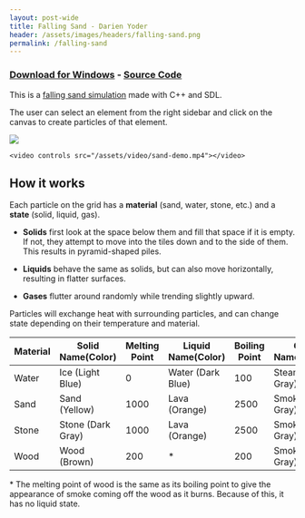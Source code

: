 ```yaml
---
layout: post-wide
title: Falling Sand - Darien Yoder
header: /assets/images/headers/falling-sand.png
permalink: /falling-sand
---
```


### <a href="/releases/FallingSand.zip" download>Download for Windows</a> - [Source Code](https://github.com/darienyoder/sandbox)

This is a [falling sand simulation](https://en.wikipedia.org/wiki/Falling-sand_game) made with C++ and SDL.

The user can select an element from the right sidebar and click on the canvas to create particles of that element.

<div class="row-2">
    <img src="https://github.com/darienyoder/sandbox/assets/116597751/20c37825-f73b-4929-bd1a-9a0e200e388c">

    <video controls src="/assets/video/sand-demo.mp4"></video>
</div>

## How it works

Each particle on the grid has a <strong>material</strong> (sand, water, stone, etc.) and a **state** (solid, liquid, gas).

- **Solids** first look at the space below them and fill that space if it is empty.
If not, they attempt to move into the tiles down and to the side of them.
This results in pyramid-shaped piles.

- **Liquids** behave the same as solids, but can also move horizontally, resulting in flatter surfaces.

- **Gases** flutter around randomly while trending slightly upward.

Particles will exchange heat with surrounding particles, and can change state depending on their temperature and material.

| Material | Solid<br>Name(Color) | Melting Point | Liquid<br>Name(Color) | Boiling Point | Gas<br>Name(Color) |
|---|---|---|---|---|---|
| Water | Ice (Light Blue) | 0 | Water (Dark Blue) | 100 | Steam (Light Gray) |
| Sand | Sand (Yellow) | 1000 | Lava (Orange) | 2500 | Smoke (Dark Gray) |
| Stone | Stone (Dark Gray) | 1000 | Lava (Orange) | 2500 | Smoke (Dark Gray) |
| Wood | Wood (Brown) | 200 | * | 200 | Smoke (Dark Gray) |

\* The melting point of wood is the same as its boiling point to give the appearance of smoke coming off the wood as it burns. Because of this, it has no liquid state.
